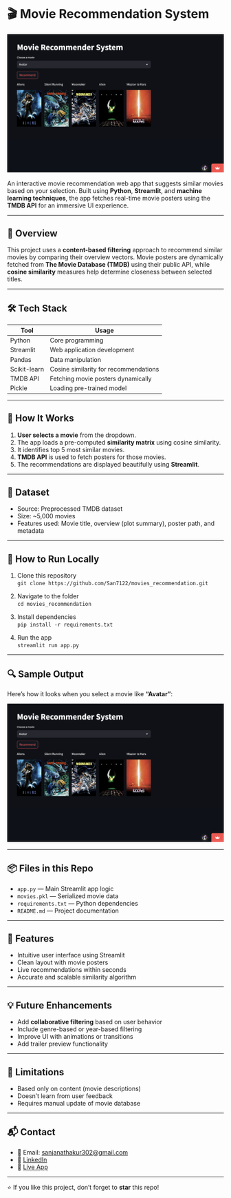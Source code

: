 # 🎬 Movie Recommendation System

![App Preview](https://github.com/San7122/movies_recommendation/blob/main/app.png)

An interactive movie recommendation web app that suggests similar movies based on your selection. Built using **Python**, **Streamlit**, and **machine learning techniques**, the app fetches real-time movie posters using the **TMDB API** for an immersive UI experience.

---

## 📌 Overview

This project uses a **content-based filtering** approach to recommend similar movies by comparing their overview vectors. Movie posters are dynamically fetched from **The Movie Database (TMDB)** using their public API, while **cosine similarity** measures help determine closeness between selected titles.

---

## 🛠️ Tech Stack

| Tool       | Usage                              |
|------------|-------------------------------------|
| Python     | Core programming                   |
| Streamlit  | Web application development        |
| Pandas     | Data manipulation                  |
| Scikit-learn | Cosine similarity for recommendations |
| TMDB API   | Fetching movie posters dynamically |
| Pickle     | Loading pre-trained model          |

---

## 🧠 How It Works

1. **User selects a movie** from the dropdown.
2. The app loads a pre-computed **similarity matrix** using cosine similarity.
3. It identifies top 5 most similar movies.
4. **TMDB API** is used to fetch posters for those movies.
5. The recommendations are displayed beautifully using **Streamlit**.

---

## 🧪 Dataset

- Source: Preprocessed TMDB dataset
- Size: ~5,000 movies
- Features used: Movie title, overview (plot summary), poster path, and metadata

---

## 🚀 How to Run Locally

1. Clone this repository  
   `git clone https://github.com/San7122/movies_recommendation.git`

2. Navigate to the folder  
   `cd movies_recommendation`

3. Install dependencies  
   `pip install -r requirements.txt`

4. Run the app  
   `streamlit run app.py`

---

## 🔍 Sample Output

Here’s how it looks when you select a movie like **“Avatar”**:

![App Preview](https://github.com/San7122/movies_recommendation/blob/main/app.png)

---

## 📦 Files in this Repo

- `app.py` — Main Streamlit app logic
- `movies.pkl` — Serialized movie data
- `requirements.txt` — Python dependencies
- `README.md` — Project documentation

---

## 🌟 Features

- Intuitive user interface using Streamlit
- Clean layout with movie posters
- Live recommendations within seconds
- Accurate and scalable similarity algorithm

---

## 💡 Future Enhancements

- Add **collaborative filtering** based on user behavior
- Include genre-based or year-based filtering
- Improve UI with animations or transitions
- Add trailer preview functionality

---

## 🧠 Limitations

- Based only on content (movie descriptions)
- Doesn’t learn from user feedback
- Requires manual update of movie database

---

## 📬 Contact

- 📧 Email: sanjanathakur302@gmail.com  
- 🔗 [LinkedIn](https://linkedin.com/in/sanjana-thakur-b35459246)  
- 🔗 [Live App](https://san7122-ml-app-sanjanathakur.streamlit.app)

---

⭐ If you like this project, don’t forget to **star** this repo!  
